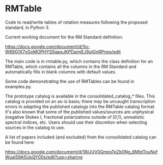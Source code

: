 # RMTable
Code to read/write tables of rotation measures following the proposed standard, in Python 3.

Current working document for the RM Standard definition:

https://docs.google.com/document/d/1lo-W89G1X7xGoMOPHYS5japxJKPDamjEJ9uIGnRPnpo/edit

The main code is in rmtable.py, which contains the class definition for an 
RMTable, which contains all the columns in the RM Standard and automatically
fills in blank columns with default values.

Some code demonstrating the use of RMTables can be found in examples.py.

The prototype catalog is available in the consolidated_catalog_* files. This catalog is provided on an as-is basis; there may be uncaught transcription errors in adapting the published catalogs into the RMTable catalog format. It's also known that some of the published values/sources are unphysical (negative Stokes I, fractional polarizations outside of [0,1), unrealistic spectral indices, etc. Users should use their discretion when selecting sources in the catalog to use.

A list of papers included (and excluded) from the consolidated catalog can be found here:

https://docs.google.com/document/d/18jUUV0QmesTeZb0Ng_6MtdTouNxfWuaI59A5UpQY00s/edit?usp=sharing

